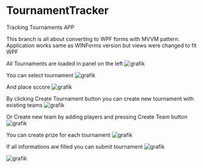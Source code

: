 # TournamentTracker
Tracking Tournaments APP

This branch is all about converting to WPF forms with MVVM pattern.
Application works same as WINForms version but views were changed to fit WPF

All Tournaments are loaded in panel on the left
![grafik](https://github.com/Spinny149/TournamentTracker/assets/91791583/31cd8fdc-e2ef-4dd7-b71c-435f2dc44aa3)

You can select tournament
![grafik](https://github.com/Spinny149/TournamentTracker/assets/91791583/66348b8a-b2c6-4fd7-8992-551abdaff243)

And place sccore
![grafik](https://github.com/Spinny149/TournamentTracker/assets/91791583/aaac72a7-af1c-4714-8795-dd292badc918)

By clicking Create Tournament button you can create new tournament with existing teams
![grafik](https://github.com/Spinny149/TournamentTracker/assets/91791583/e4f9789f-feae-42b0-bf8d-0180d55098dd)

Or Create new team by adding players and pressing Create Team button
![grafik](https://github.com/Spinny149/TournamentTracker/assets/91791583/a0e91e4b-f30d-4355-a5ca-859b412e6ac4)

You can create prize for each tournament
![grafik](https://github.com/Spinny149/TournamentTracker/assets/91791583/5df81524-b3f9-44ff-b6f4-0a2a8b7bc3ad)

If all informations are filled you can submit tournament
![grafik](https://github.com/Spinny149/TournamentTracker/assets/91791583/40db61ea-0640-4626-81ac-228daae64066)

![grafik](https://github.com/Spinny149/TournamentTracker/assets/91791583/26a904b8-f0f8-4f71-8f0d-85ac482b9570)
